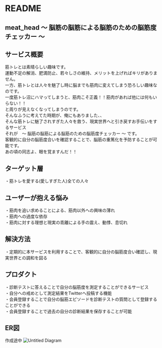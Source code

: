 # README
## meat_head 〜 脳筋の脳筋による脳筋のための脳筋度チェッカー 〜
## サービス概要
筋トレとは素晴らしい趣味です。  
運動不足の解消、肥満防止、若々しさの維持、メリットを上げればキリがありません。  
一方、筋トレとは人々を魅了し時に脳までも筋肉に変えてしまう恐ろしい趣味なのです。   
一度筋トレ沼にハマってしまうと、筋肉こそ正義！！筋肉があれば他には何もいらない！！  
と周りが見えなくなってしまうのです。  
そんなふうに考えてた時期が、俺にもありました、、  
そんな筋トレに魅了されすぎた人々を救う、現実世界へと引き戻すお手伝いをするサービス  
それが　〜 脳筋の脳筋による脳筋のための脳筋度チェッカー 〜 です。  
客観的に自分の脳筋度合いを確認することで、脳筋の重篤化を予防することが可能です。  
あの頃の同志よ、眼を覚ますんだ！！  
## ターゲット層
・筋トレを愛する(愛しすぎた人)全ての人々  
## ユーザーが抱える悩み
・筋肉を追い求めることによる、筋肉以外への興味の薄れ  
・筋肉への過度な依存  
・筋肉に対する理想と現実の乖離による手の震え、動悸、息切れ  
## 解決方法
・定期的に本サービスを利用することで、客観的に自分の脳筋度合い確認し、現実世界との調和を図る
## プロダクト
・診断テストに答えることで自分の脳筋度を測定することができるサービス  
・自分への戒めとして測定結果をTwitterへ投稿する機能  
・会員登録することで自分の脳筋エピソードを診断テストの質問として登録することができる  
・会員登録することで過去の自分の診断結果を保存することが可能


## ER図
作成途中
![Untitled Diagram](https://user-images.githubusercontent.com/67542616/106670352-49399900-65f0-11eb-9d30-5b60e13b6bbd.png)
